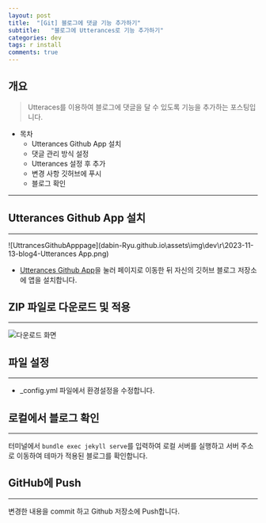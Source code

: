 ```yaml
---
layout: post
title:  "[Git] 블로그에 댓글 기능 추가하기"
subtitle:   "블로그에 Utterances로 기능 추가하기"
categories: dev
tags: r install
comments: true
---
```


## 개요
> Utteraces를 이용하여 블로그에 댓글을 달 수 있도록 기능을 추가하는 포스팅입니다.

- 목차
   - Utterances Github App 설치
   - 댓글 관리 방식 설정
   - Utterances 설정 후 추가
   - 변경 사항 깃허브에 푸시
   - 블로그 확인

---

## Utterances Github App 설치
---


![UttrancesGithubApppage](dabin-Ryu.github.io\assets\img\dev\r\2023-11-13-blog4-Utterances App.png)



- [Utterances Github App](https://github.com/apps/utterances)을 눌러 페이지로 이동한 뒤 자신의 깃허브 블로그 저장소에 앱을 설치합니다.

## ZIP 파일로 다운로드 및 적용
---
![다운로드 화면](C:\git\github.io\dabin-Ryu.github.io\assets\img\dev\r\2023-11-08-dev-blog2-ZIPdownload.png)


## 파일 설정
---
- _config.yml 파일에서 환경설정을 수정합니다.


## 로컬에서 블로그 확인
---
터미널에서 ```bundle exec jekyll serve```를 입력하여 로컬 서버를 실행하고 서버 주소로 이동하여 테마가 적용된 블로그를 확인합니다. 

## GitHub에 Push
---
변경한 내용을 commit 하고 Github 저장소에 Push합니다.


